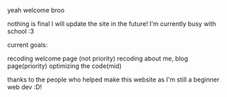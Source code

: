 yeah welcome broo

nothing is final I will update the site in the future! I'm currently busy with school :3

current goals:

recoding welcome page (not priority)
recoding about me, blog page(priority)
optimizing the code(mid)

thanks to the people who helped make this website as I'm still a beginner web dev :D!
